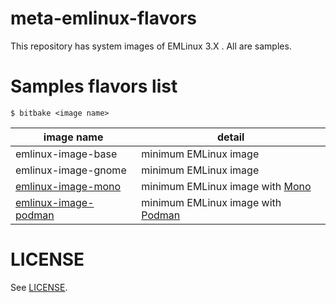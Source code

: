 # meta-emlinux-flavors
This repository has system images of EMLinux 3.X . All are samples.

# Samples flavors list
```
$ bitbake <image name>
```

|image name|detail|
|---|---|
|emlinux-image-base| minimum EMLinux image|
|emlinux-image-gnome| minimum EMLinux image|
|[emlinux-image-mono](doc/emlinux-image-mono.md)| minimum EMLinux image with [Mono](https://gitlab.winehq.org/mono/mono)|
|[emlinux-image-podman](doc/emlinux-image-podman.md)| minimum EMLinux image with [Podman](https://podman.io/)|

# LICENSE
See [LICENSE](LICENSE).
